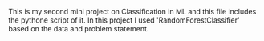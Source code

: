 This is my second mini project on Classification in ML and this file includes the pythone script of it.
In this project I used 'RandomForestClassifier' based on the data and problem statement.
